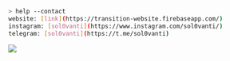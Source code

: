 ````bash
> help --contact
website: [link](https://transition-website.firebaseapp.com/)
instagram: [sol0vanti](https://www.instagram.com/sol0vanti/)
telegram: [sol0vanti](https://t.me/sol0vanti)
````
![](https://media3.giphy.com/media/v1.Y2lkPTc5MGI3NjExcGFwcWRscTZjOTVxNjBkdzBqeXB1bHJhMW96NXh5d2dhZmFqeHA2aCZlcD12MV9pbnRlcm5hbF9naWZfYnlfaWQmY3Q9Zw/MDJ9IbxxvDUQM/giphy.webp)
